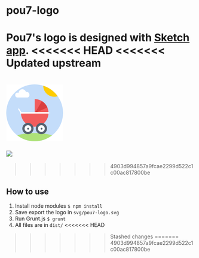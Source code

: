 pou7-logo
=========

Pou7's logo is designed with [Sketch app](http://bohemiancoding.com/sketch/).
<<<<<<< HEAD
<<<<<<< Updated upstream
=======

![Pou7 logo](https://github.com/alienlebarge/pou7-logo/blob/master/dist/png/pou7-logo.png)
=======

![](https://raw.githubusercontent.com/alienlebarge/pou7-logo/dist/png/pou7-logo.png)
>>>>>>> 4903d994857a9fcae2299d522c1c00ac817800be

## How to use

1. Install node modules `$ npm install`
2. Save export the logo in `svg/pou7-logo.svg`
3. Run Grunt.js `$ grunt`
4. All files are in `dist/`
<<<<<<< HEAD
>>>>>>> Stashed changes
=======
>>>>>>> 4903d994857a9fcae2299d522c1c00ac817800be
